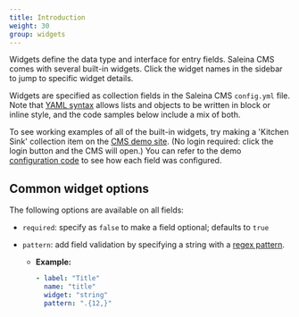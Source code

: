 ```yaml
---
title: Introduction
weight: 30
group: widgets
---
```


Widgets define the data type and interface for entry fields. Saleina CMS comes with several built-in widgets. Click the widget names in the sidebar to jump to specific widget details.

Widgets are specified as collection fields in the Saleina CMS `config.yml` file. Note that [YAML syntax](https://en.wikipedia.org/wiki/YAML#Basic_components) allows lists and objects to be written in block or inline style, and the code samples below include a mix of both.

To see working examples of all of the built-in widgets, try making a 'Kitchen Sink' collection item on the [CMS demo site](https://demo.saleinacms.org). (No login required: click the login button and the CMS will open.) You can refer to the demo [configuration code](https://github.com/saleina/saleinacms/blob/master/public/config.yml) to see how each field was configured.


## Common widget options

The following options are available on all fields:

- `required`: specify as `false` to make a field optional; defaults to `true`
- `pattern`: add field validation by specifying a string with a [regex pattern](https://regexr.com/).

  - **Example:**

    ```yaml
    - label: "Title"
      name: "title"
      widget: "string"
      pattern: ".{12,}"
    ```